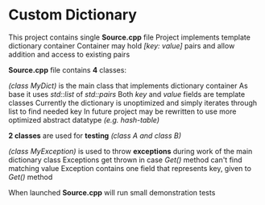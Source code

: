 # Custom Dictionary

This project contains single **Source.cpp** file
Project implements template dictionary container
Container may hold *[key: value]* pairs and allow addition and access to existing pairs

**Source.cpp** file contains **4** classes:

*(class MyDict)* is the main class that implements dictionary container
As base it uses *std::list* of *std::pairs*
Both *key* and *value* fields are template classes
Currently the dictionary is unoptimized and simply iterates through list to find needed key
In future project may be rewritten to use more optimized abstract datatype *(e.g. hash-table)*

**2 classes** are used for **testing** *(class A and class B)*
    
*(class MyException)* is used to throw **exceptions** during work of the main dictionary class
Exceptions get thrown in case *Get()* method can't find matching value
Exception contains one field that represents key, given to *Get()* method

When launched **Source.cpp** will run small demonstration tests